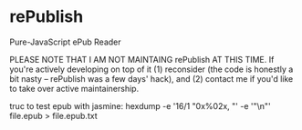 rePublish
=========

Pure-JavaScript ePub Reader

PLEASE NOTE THAT I AM NOT MAINTAING rePublish AT THIS TIME. If you're actively developing on top of it (1) reconsider (the code is honestly a bit nasty – rePublish was a few days' hack), and (2) contact me if you'd like to take over active maintainership.

truc to test epub with jasmine: hexdump -e '16/1 "0x%02x, "' -e '"\n"' file.epub > file.epub.txt
